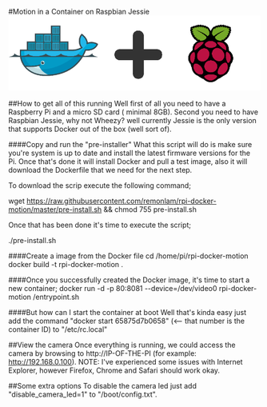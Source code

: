 #Motion in a Container on Raspbian Jessie
![Docker & Raspberry Pi](/images/docker+rpi.png)

##How to get all of this running
Well first of all you need to have a Raspberry Pi and a micro SD card ( minimal 8GB).
Second you need to have Raspbian Jessie, why not Wheezy? well currently Jessie is the only version that supports Docker out of the box (well sort of).

####Copy and run the "pre-installer"
What this script will do is make sure you're system is up to date and install the latest firmware versions for the Pi.
Once that's done it will install Docker and pull a test image, also it will download the Dockerfile that we need for the next step.

To download the scrip execute the following command;

wget https://raw.githubusercontent.com/remonlam/rpi-docker-motion/master/pre-install.sh && chmod 755 pre-install.sh

Once that has been done it's time to execute the script;

./pre-install.sh

####Create a image from the Docker file
cd /home/pi/rpi-docker-motion
docker build -t rpi-docker-motion .

####Once you successfully created the Docker image, it's time to start a new container;
docker run -d -p 80:8081 --device=/dev/video0 rpi-docker-motion /entrypoint.sh

####But how can I start the container at boot
Well that's kinda easy just add the command "docker start 65875d7b0658" (<-- that number is the container ID) to "/etc/rc.local"

##View the camera
Once everything is running, we could access the camera by browsing to http://IP-OF-THE-PI (for example: http://192.168.0.100).
NOTE: I've experienced some issues with Internet Explorer, however Firefox, Chrome and Safari should work okay.

##Some extra options
To disable the camera led just add "disable_camera_led=1" to "/boot/config.txt".